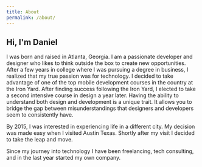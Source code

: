 ```yaml
---
title: About
permalink: /about/
---
```


## Hi, I'm Daniel

I was born and raised in Atlanta, Georgia. I am a passionate developer and designer who likes to think outside the box to create new opportunities. After a few years in college where I was pursuing a degree in business, I realized that my true passion was for technology. I decided to take advantage of one of the top mobile development courses in the country at the Iron Yard. After finding success following the Iron Yard, I elected to take a second intensive course in design a year later. Having the ability to understand both design and development is a unique trait. It allows you to bridge the gap between misunderstandings that designers and developers seem to consistently have.

By 2015, I was interested in experiencing life in a different city. My decision was made easy when I visited Austin Texas. Shortly after my visit I decided to take the leap and move.

Since my journey into technology I have been freelancing, tech consulting, and in the last year started my own company.